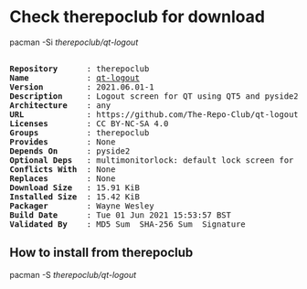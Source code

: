 # Check therepoclub for download

pacman -Si *therepoclub/qt-logout*

<div class="highlight"><pre class="highlight"><text>
<b>Repository</b>      : therepoclub
<b>Name</b>            : <a href="../../x86_64/qt-logout-2021.06.01-1-any.pkg.tar.zst">qt-logout</a>
<b>Version</b>         : 2021.06.01-1
<b>Description</b>     : Logout screen for QT using QT5 and pyside2
<b>Architecture</b>    : any
<b>URL</b>             : https://github.com/The-Repo-Club/qt-logout
<b>Licenses</b>        : CC BY-NC-SA 4.0
<b>Groups</b>          : therepoclub
<b>Provides</b>        : None
<b>Depends On</b>      : pyside2
<b>Optional Deps</b>   : multimonitorlock: default lock screen for qt-logout
<b>Conflicts With</b>  : None
<b>Replaces</b>        : None
<b>Download Size</b>   : 15.91 KiB
<b>Installed Size</b>  : 15.42 KiB
<b>Packager</b>        : Wayne Wesley <wayne6324@gmail.com>
<b>Build Date</b>      : Tue 01 Jun 2021 15:53:57 BST
<b>Validated By</b>    : MD5 Sum  SHA-256 Sum  Signature
</text></pre></div>

## How to install from therepoclub

pacman -S *therepoclub/qt-logout*
